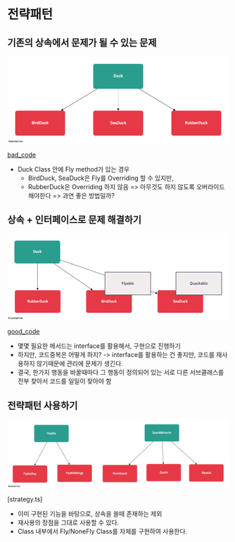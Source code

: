 # 전략패턴

## 기존의 상속에서 문제가 될 수 있는 문제

![1](../public/1.png)

[bad_code](./bad_code.ts)

- Duck Class 안에 Fly method가 있는 경우
  - BirdDuck, SeaDuck은 Fly를 Overriding 할 수 있지만,
  - RubberDuck은 Overriding 하지 않음 => 아무것도 하지 않도록 오버라이드 해야한다 => 과연 좋은 방법일까?

## 상속 + 인터페이스로 문제 해결하기

![2](../public/2.png)

[good_code](./good_code.ts)

- 몇몇 필요한 메서드는 interface를 활용해서, 구현으로 진행하기
- 하지만, 코드중복은 어떻게 하지? -> interface를 활용하는 건 좋지만, 코드를 재사용하지 않기때문에 관리에 문제가 생긴다.
- 결국, 한가지 행동을 바꿀때마다 그 행동이 정의되어 있는 서로 다른 서브클래스를 전부 찾아서 코드를 일일이 찾아야 함

## 전략패턴 사용하기

![3](../public/3.png)

[strategy.ts]

- 이미 구현된 기능을 바탕으로, 상속을 쓸때 존재하는 제외
- 재사용의 장점을 그대로 사용할 수 있다.
- Class 내부에서 Fly/NoneFly Class를 자체를 구현하여 사용한다.
